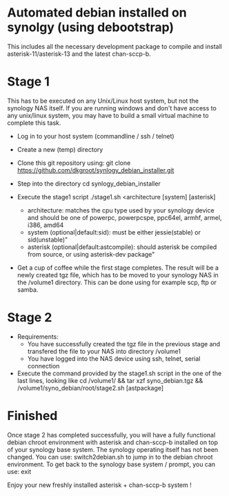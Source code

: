 Automated debian installed on synolgy (using debootstrap)
=========================================================

This includes all the necessary development package to compile and install asterisk-11/asterisk-13 and the latest chan-sccp-b.

Stage 1
=======

This has to be executed on any Unix/Linux host system, but not the synology NAS itself. If you are running windows and don't 
have access to any unix/linux system, you may have to build a small virtual machine to complete this task.

* Log in to your host system (commandline / ssh / telnet)
* Create a new (temp) directory 
* Clone this git repository using:
    git clone https://github.com/dkgroot/synlogy_debian_installer.git
* Step into the directory
    cd synlogy_debian_installer
* Execute the stage1 script
    ./stage1.sh <architecture [system] [asterisk]
  
  * architecture: matches the cpu type used by your synology device and should be one of
    powerpc, powerpcspe, ppc64el, armhf, armel, i386, amd64
  * system (optional|default:sid): must be either jessie(stable) or sid(unstable)"
  * asterisk (optional|default:astcompile): should asterisk be compiled from source, or using asterisk-dev package"

* Get a cup of coffee while the first stage completes. The result will be a newly created tgz file, which has to be moved to
  your synology NAS in the /volume1 directory. This can be done using for example scp, ftp or samba.
  
Stage 2
=======
* Requirements: 
  * You have successfully created the tgz file in the previous stage and transfered the file to your NAS into directory /volume1
  * You have logged into the NAS device using ssh, telnet, serial connection
* Execute the command provided by the stage1.sh script in the one of the last lines, looking like
    cd /volume1/ && tar xzf syno_debian.tgz && /volume1/syno_debian/root/stage2.sh [astpackage]

Finished
========
Once stage 2 has completed successfully, you will have a fully functional debian chroot environment with asterisk and chan-sccp-b
installed on top of your synology base system. The synology operating itself has not been changed. You can use:
    switch2debian.sh
to jump in to the debian chroot environment. To get back to the synology base system / prompt, you can use:
    exit

Enjoy your new freshly installed asterisk + chan-sccp-b system !
